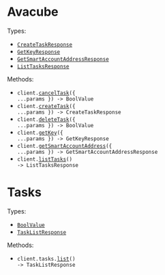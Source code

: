 # Avacube

Types:

- <code><a href="./src/resources/top-level.ts">CreateTaskResponse</a></code>
- <code><a href="./src/resources/top-level.ts">GetKeyResponse</a></code>
- <code><a href="./src/resources/top-level.ts">GetSmartAccountAddressResponse</a></code>
- <code><a href="./src/resources/top-level.ts">ListTasksResponse</a></code>

Methods:

- <code title="post /CancelTask">client.<a href="./src/index.ts">cancelTask</a>({ ...params }) -> BoolValue</code>
- <code title="post /CreateTask">client.<a href="./src/index.ts">createTask</a>({ ...params }) -> CreateTaskResponse</code>
- <code title="post /DeleteTask">client.<a href="./src/index.ts">deleteTask</a>({ ...params }) -> BoolValue</code>
- <code title="post /GetKey">client.<a href="./src/index.ts">getKey</a>({ ...params }) -> GetKeyResponse</code>
- <code title="post /GetSmartAccountAddress">client.<a href="./src/index.ts">getSmartAccountAddress</a>({ ...params }) -> GetSmartAccountAddressResponse</code>
- <code title="get /ListTasks">client.<a href="./src/index.ts">listTasks</a>() -> ListTasksResponse</code>

# Tasks

Types:

- <code><a href="./src/resources/tasks.ts">BoolValue</a></code>
- <code><a href="./src/resources/tasks.ts">TaskListResponse</a></code>

Methods:

- <code title="get /ListTasks">client.tasks.<a href="./src/resources/tasks.ts">list</a>() -> TaskListResponse</code>
